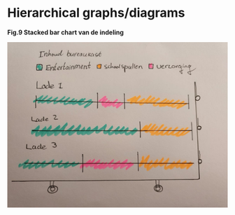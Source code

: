 # Hierarchical graphs/diagrams

  **Fig.9 Stacked bar chart van de indeling**

![](../.gitbook/assets/whatsapp-image-2020-09-17-at-23.35.14-1-.jpeg)

